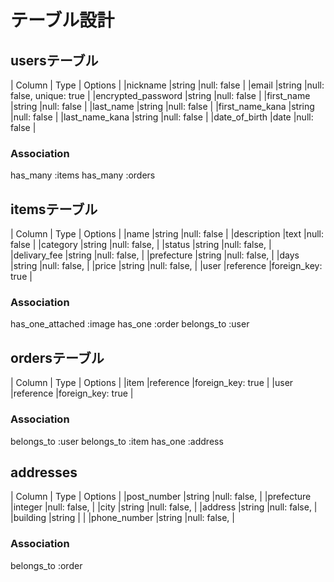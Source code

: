 # テーブル設計

## usersテーブル

| Column             | Type       | Options                        |
|nickname            |string      |null: false                     |
|email               |string      |null: false, unique: true       |
|encrypted_password  |string      |null: false                     |
|first_name          |string      |null: false                     |
|last_name           |string      |null: false                     |
|first_name_kana     |string      |null: false                     |
|last_name_kana      |string      |null: false                     |
|date_of_birth       |date        |null: false                     |

### Association

has_many :items
has_many :orders

## itemsテーブル

| Column             | Type       | Options                        |
|name                |string      |null: false                     |
|description         |text        |null: false                     |
|category            |string      |null: false,                    |
|status              |string      |null: false,                    |
|delivary_fee        |string      |null: false,                    |
|prefecture          |string      |null: false,                    |
|days                |string      |null: false,                    |
|price               |string      |null: false,                    |
|user                |reference   |foreign_key: true               |

### Association

has_one_attached :image
has_one :order
belongs_to :user

## ordersテーブル

| Column             | Type       | Options                        |
|item                |reference   |foreign_key: true               |
|user                |reference   |foreign_key: true               |

### Association

belongs_to :user
belongs_to :item
has_one :address

## addresses

| Column             | Type       | Options                        |
|post_number         |string      |null: false,                    |
|prefecture          |integer     |null: false,                    |
|city                |string      |null: false,                    |
|address             |string      |null: false,                    |
|building            |string      |                                |
|phone_number        |string      |null: false,                    |

### Association

belongs_to :order